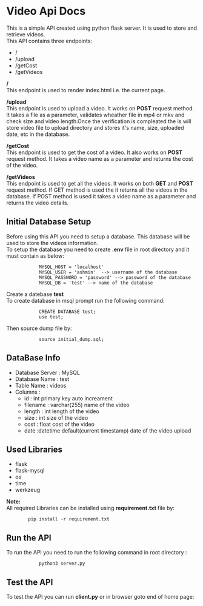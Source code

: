 Video Api Docs
==============

This is a simple API created using python flask server. It is used to store and retrieve videos.  
This API contains three endpoints:  

*   /
*   /upload
*   /getCost
*   /getVideos

**/**  
This endpoint is used to render index.html i.e. the current page.  
  
**/upload**  
This endpoint is used to upload a video. It works on **POST** request method. It takes a file as a parameter, validates wheather file in mp4 or mkv and check size and video length.Once the verification is compleated the is will store video file to upload directory and stores it's name, size, uploaded date, etc in the database.  
  
**/getCost**  
This endpoint is used to get the cost of a video. It also works on **POST** request method. It takes a video name as a parameter and returns the cost of the video.  
  
**/getVideos**  
This endpoint is used to get all the videos. It works on both **GET** and **POST** request method. If GET method is used the it returns all the videos in the database. If POST method is used it takes a video name as a parameter and returns the video details.  
  

Initial Database Setup
----------------------

Before using this API you need to setup a database. This database will be used to store the videos information.  
To setup the database you need to create **.env** file in root directory and it must contain as below:  

                MYSQL_HOST = 'localhost'
                MYSQL_USER = 'ashmin'  --> username of the database
                MYSQL_PASSWORD = 'password' --> password of the database
                MYSQL_DB = 'test' --> name of the database
            

Create a datebase **test**  
To create database in msql prompt run the following command:  

                CREATE DATABASE test;
                use test;
            

Then source dump file by:

                source initial_dump.sql;
            

DataBase Info
-------------

*   Database Server : MySQL
*   Database Name : test
*   Table Name : videos
*   Columns :
    *   id : int primary key auto increament
    *   filename : varchar(255) name of the video
    *   length : int length of the video
    *   size : int size of the video
    *   cost : float cost of the video
    *   date :datetime default(current timestamp) date of the video upload

Used Libraries
--------------

*   flask
*   flask-mysql
*   os
*   time
*   werkzeug

**Note:**  
All required Libraries can be installed using **requirement.txt** file by:  

            pip install -r requirement.txt
        

Run the API
-----------

To run the API you need to run the following command in root directory :  

                python3 server.py
            

Test the API
------------

To test the API you can run **client.py** or in browser goto end of home page: